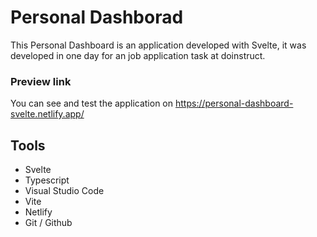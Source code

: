 # Personal Dashborad

This Personal Dashboard is an application developed with Svelte, it was developed in one day for an job application task at doinstruct.

### Preview link
You can see and test the application on https://personal-dashboard-svelte.netlify.app/

## Tools
- Svelte
- Typescript
- Visual Studio Code
- Vite
- Netlify
- Git / Github

